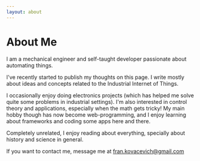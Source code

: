 ```yaml
---
layout: about 
---
```


# About Me
I am a mechanical engineer and self-taught developer passionate about automating things.

I've recently started to publish my thoughts on this page. I write mostly about ideas and concepts related to the Industrial Internet of Things.

I occasionally enjoy doing electronics projects (which has helped me solve quite some problems in industrial settings). I'm also interested in control theory and applications, especially when the math gets tricky! My main hobby though has now become web-programming, and I enjoy learning about frameworks and coding some apps here and there.

Completely unrelated, I enjoy reading about everything, specially about history and science in general.

If you want to contact me, message me at <a href="mailto:fran.kovacevich@gmail.com">fran.kovacevich@gmail.com


